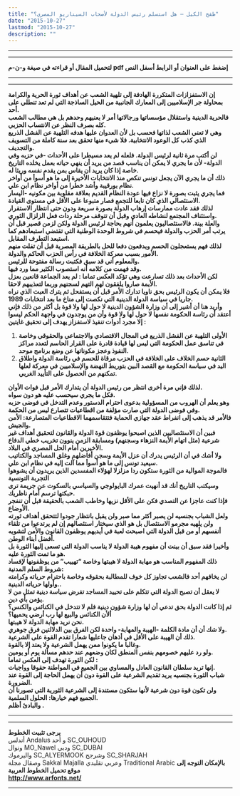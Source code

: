 ```yaml
---
title: "طفح الكيل – هل استسلم رئيس الدولة لأصحاب السيناريو المصري؟"
date: "2015-10-27"
lastmod: "2015-10-27"
description: ""
---
```

---

---

**لتحميل المقال أو قراءته في صيغة و-ن-م pdf إضغط على العنوان أو الرابط أسفل النص**

---



---

**إن الاستفزازات المتكررة الهادفة إلى تلهية الشعب عن أهداف ثورة الحرية والكرامة بمحاولة جر الإسلاميين إلى المعارك الجانبية من الحيل الساذجة التي لم تعد تنطلي على أحد.  
فالحرية الدينية واستقلال مؤسساتها ورجالاتها أمر لا يعنيهم وحدهم بل هي مطالب الشعب كله بصرف النظر عن الانتساب الحزبي.  
وهي لا تعني الشعب لذاتها فحسب بل لأن العدوان عليها هدفه التلهية عن الفشل الذريع الذي كذب كل الوعود الانتخابية. فلا شيء منها تحقق بعد سنة كاملة من التسويف والتجديف.  
لن أكتب مرة ثانية لرئيس الدولة. فلعله لم يعد مسيطرا على الأحداث -في حزبه وفي الدولة- لأن ما يجري لا يمكن أن يناسب قصد من يريد أن ينهي حياته بعمل يخلده التاريخ خاصة إذا كان يريد أن يقاس بمن يقدم نفسه وريثا له.  
ذلك أن ما يجري الآن يجعل تونس تنكص منذ الانتخابات الأخيرة إلى ما هو أسوأ من أواخر نظام بورقيبة وأشد خطرا من أواخر نظام ابن علي.  
فما يجري يثبت بصورة لا نزاع فيها عودة النظام القديم بعلاقة مقلوبة بين مكونيه -اليسار الاستئصالي الذي كان تابعا للتجمع فصار متبوعا على الأقل في مستوى القيادة.  
لذلك فقد عادت ممارسات إرهاب الدولة بصورة سريعة ودون حتى انتظار الاستقرار واستئناف المجتمع لنشاطه العادي وقبل أن تتوقف مرحلة ردات فعل الزلزال الثوري.  
والعلة بينة. فالاستئصاليون يعلمون أنهم بحاجة لرئيس الدولة ولكن لزمن قصير قبل أن يرتب أمر الحزب والدولة فيحسم في شروط الوحدة الوطنية التي تقتضي استبعادهم كما استبعد التطرف المقابل.  
لذلك فهم يستعجلون الحسم ويدفعون دفعا للحل بالطريقة المصرية قبل أن تفلت منهم الأمور بسبب معركة الخلافة في رأس الحزب الحاكم والدولة.  
والمعلوم أني قد سبق فكتبت رسالة مفتوحة للرئيس.  
وقد فهمت من كلامه أنه استصوب الكثير مما ورد فيها.  
لكن الأحداث بعد ذلك تسارعت وهي تؤكد العكس تماما : لم يعد الجماعة قانعين بعزل الأيمة صاروا يلفقون لهم التهم لسجنهم وربما لتعذيبهم لاحقا.  
فلا يمكن أن يكون الرئيس بحق ناويا تدارك الأمر قبل أن يستفحل ثم يترك العبث الذي نراه جاريا في سياسة الدولة الدينية التي نكصت إلى مناخ ما بعد انتخابات 1989.  
وأريد هنا أن أشير إلى أن وزارة الشؤون الدينية لا حول لها ولا قوة بل أكثر من ذلك فإني أعتقد أن رئاسة الحكومة نفسها لا حول لها ولا قوة وأن من يوجدون في واجهة الحكم ليسوا إلا مجرد أدوات تنفيذ لاستفزاز يهدف إلى تحقيق غايتين :**

1. **الأولى التلهية عن الفشل الذريع في المجال الاقتصادي والاجتماعي والحقوقي وخاصة في تناسق عمل الحكومة التي ليس لها قيادة قادرة على القرار الحاسم لتعدد مراكز النفوذ وعجز مكوناتها عن وضع برنامج موحد.**
2. **الثانية حسم الخلاف على الخلافة في الحزب مرقاة للحسم في رئاسة الدولة واطلاق اليد في سياسة الحكومة مع القصد البين بتوريط النهضة والإسلاميين في معركة لعلها تمكنهم من الحصول على التأييد الغربي.**

**لذلك فإني مرة أخرى انتظر من رئيس الدولة أن يتدارك الأمر قبل فوات الأوان.  
فكل ما يجري سيحسب عليه هو دون سواه.  
وهو يعلم أن الهروب من المسؤولية بدعوى احترام الدستور وعدم التدخل في فوضى حزبه وفي فوضى الدولة التي صارت مؤلفة من اقطاعيات تتصارع ليس من الحكمة.  
فالأمر قد يذهب إلى انفراط عقد جهازي الحماية فتتقاسمهما الاقطاعيات المتصارعة: الأمن والجيش.  
فبين أن الاستئصاليين الذين اصبحوا يوظفون قوة الدولة والقانون لتحقيق أهداف غير شرعية (مثل اتهام الأيمة النزهاء وسجنهم) ومسابقة الزمن ينوون تخريب خطي الدفاع الأخيرين أمام الحل المصري في البلاد.  
ولا أشك في أن الرئيس يدرك أن عزل الأيمة وسجن أفاضلهم وغلق المساجد والكتاتيب سيعيد تونس إلى ما هو أسوأ مما آلت إليه في نظام ابن علي.  
فالموجة الموالية من الثورة ستكون ردا مزلزلا لهؤلاء المفسدين الذين يريدون أن يشوهوا التجربة التونسية  
وسيكتب التاريخ أنك قد أنهيت عمرك البايولوجي والسياسي بالسكوت عن جريمة ترى حبكتها ترسم أمام ناظريك.  
فإذا كنت عاجزا عن التصدي فكن على الأقل نزيها وخاطب الشعب بالحقيقة قبل أن تنفجر الأوضاع.  
ولعل الشباب بجنسيه لن يصبر أكثر مما صبر ولن يقبل بانتظار جودوا لتتحقق أهداف ثورته ولن يلهيه مجرمو الاستئصال بل هو الذي سيختار استئصالهم إن لم يرتدعوا من تلقاء أنفسهم أو من قبل الدولة التي اصبحت لعبة في أيديهم يوظفون القانون والأمن لتشويه أفضل أبناء الوطن.  
وأخيرا فقد سبق أن بينت أن مفهوم هيبة الدولة لا يناسب الدولة التي تسعى إليها الثورة بل هو ما تمت الثورة عليه.  
ذلك المفهوم المناسب هو مهابة الدولة لا هيبتها وخاصة “تهييب” من يوظفونها لإفساد شروط السلم المدنية:  
لن يخافهم أحد فالشعب تجاوز كل خوف للمطالبة بحقوقه وخاصة باحترام حرياته وكرامته وأولها حرياته الدينية..  
لا يعقل أن تصبح الدولة التي تتكلم على تحييد المساجد تفرض سياسة دينية تمثل من لا يؤمن بأي دين.  
ثم إذا كانت الدولة بحق تدعي أن لها وزارة شؤون دينية فلم لا تتدخل في الكنائس والكنس؟ ألأن الكنائس والبيع لها رب أرضي يحميها؟  
نحن نريد مهابة الدولة لا هيبتها.  
ولا شك أن أن مادة الكلمة -الهيبة والمهابة- واحدة لكن الفرق بين الدلالتين فرق جوهري.  
ذلك أن الهيبة على الأقل في أذهان جاعليها شعارا تقدم القوة على الشرعية.  
وغالبا ما يكونوا ممن يهمل الشرعية ولا يعتد إلا بالقوة.  
ولو رد عليهم خصومهم بنفس المنطق لكان وضعهم عند حدهم مسألة يوم أو يومين.  
لكن الثورة تهدف إلى العكس تماما :  
إنها تريد سلطان القانون العادل والمساوي بين الجميع في المواطنة حقوقا وواجبات.  
شباب الثورة بجنسيه يريد تقديم الشرعية على القوة دون أن يهمل الحاجة إلى القوة عند الضرورة.  
ولن تكون قوة دون شرعية لأنها ستكون مستندة إلى الشرعية الثورية التي تصورنا أن الجميع فهم خيارها: الحلول السلمية.  
والبادئ أظلم .**

---

---

**يرجى تثبيت الخطوط**   
 أندلس Andalus  و أحد SC\_OUHOUD  
 ونوال MO\_Nawel  ودبي SC\_DUBAI   
 واليرموك SC\_ALYERMOOK  وشرجح SC\_SHARJAH   
 وصقال مجلة Sakkal Majalla وعربي تقليدي Traditional Arabic  **بالإمكان التوجه إلى موقع تحميل الخطوط العربية  
 http://www.arfonts.net/**

---

###
